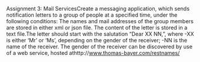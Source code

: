 Assignment 3:  Mail ServicesCreate a messaging application, which sends notification letters to a group of people at a specified time, under the following conditions: The names and mail addresses of the group members are stored in either xml or json file. The content of the letter is stored in a text file.The letter should start with the salutation “Dear XX NN,”, where -XX is either ‘Mr’ or ‘Ms’, depending on the gender of the receiver; -NN is the name of the receiver. The gender of the receiver can be discovered by use of a web service, hosted athttp://www.thomas-bayer.com/restnames/ 
